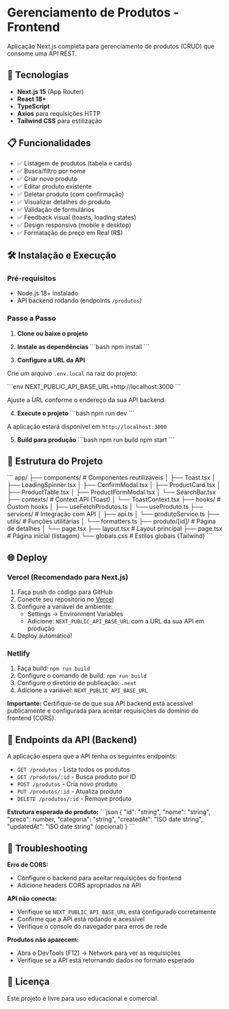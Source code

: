 # Gerenciamento de Produtos - Frontend

Aplicação Next.js completa para gerenciamento de produtos (CRUD) que consome uma API REST.

## 🚀 Tecnologias

- **Next.js 15** (App Router)
- **React 18+**
- **TypeScript**
- **Axios** para requisições HTTP
- **Tailwind CSS** para estilização

## 📋 Funcionalidades

- ✅ Listagem de produtos (tabela e cards)
- ✅ Busca/filtro por nome
- ✅ Criar novo produto
- ✅ Editar produto existente
- ✅ Deletar produto (com confirmação)
- ✅ Visualizar detalhes do produto
- ✅ Validação de formulários
- ✅ Feedback visual (toasts, loading states)
- ✅ Design responsivo (mobile e desktop)
- ✅ Formatação de preço em Real (R$)

## 🛠️ Instalação e Execução

### Pré-requisitos

- Node.js 18+ instalado
- API backend rodando (endpoints `/produtos`)

### Passo a Passo

1. **Clone ou baixe o projeto**

2. **Instale as dependências**
\`\`\`bash
npm install
\`\`\`

3. **Configure a URL da API**

Crie um arquivo `.env.local` na raiz do projeto:

\`\`\`env
NEXT_PUBLIC_API_BASE_URL=http://localhost:3000
\`\`\`

Ajuste a URL conforme o endereço da sua API backend.

4. **Execute o projeto**
\`\`\`bash
npm run dev
\`\`\`

A aplicação estará disponível em `http://localhost:3000`

5. **Build para produção**
\`\`\`bash
npm run build
npm start
\`\`\`

## 📁 Estrutura do Projeto

\`\`\`
app/
├── components/          # Componentes reutilizáveis
│   ├── Toast.tsx
│   ├── LoadingSpinner.tsx
│   ├── ConfirmModal.tsx
│   ├── ProductCard.tsx
│   ├── ProductTable.tsx
│   ├── ProductFormModal.tsx
│   └── SearchBar.tsx
├── contexts/           # Context API (Toast)
│   └── ToastContext.tsx
├── hooks/              # Custom hooks
│   ├── useFetchProdutos.ts
│   └── useProduto.ts
├── services/           # Integração com API
│   ├── api.ts
│   └── produtoService.ts
├── utils/              # Funções utilitárias
│   └── formatters.ts
├── produto/[id]/       # Página de detalhes
│   └── page.tsx
├── layout.tsx          # Layout principal
├── page.tsx            # Página inicial (listagem)
└── globals.css         # Estilos globais (Tailwind)
\`\`\`

## 🌐 Deploy

### Vercel (Recomendado para Next.js)

1. Faça push do código para GitHub
2. Conecte seu repositório no [Vercel](https://vercel.com)
3. Configure a variável de ambiente:
   - Settings → Environment Variables
   - Adicione: `NEXT_PUBLIC_API_BASE_URL` com a URL da sua API em produção
4. Deploy automático!

### Netlify

1. Faça build: `npm run build`
2. Configure o comando de build: `npm run build`
3. Configure o diretório de publicação: `.next`
4. Adicione a variável: `NEXT_PUBLIC_API_BASE_URL`

**Importante:** Certifique-se de que sua API backend está acessível publicamente e configurada para aceitar requisições do domínio do frontend (CORS).

## 🔌 Endpoints da API (Backend)

A aplicação espera que a API tenha os seguintes endpoints:

- `GET /produtos` - Lista todos os produtos
- `GET /produtos/:id` - Busca produto por ID
- `POST /produtos` - Cria novo produto
- `PUT /produtos/:id` - Atualiza produto
- `DELETE /produtos/:id` - Remove produto

**Estrutura esperada do produto:**
\`\`\`json
{
  "id": "string",
  "nome": "string",
  "preco": number,
  "categoria": "string",
  "createdAt": "ISO date string",
  "updatedAt": "ISO date string" (opcional)
}
\`\`\`

## 🐛 Troubleshooting

**Erro de CORS:**
- Configure o backend para aceitar requisições do frontend
- Adicione headers CORS apropriados na API

**API não conecta:**
- Verifique se `NEXT_PUBLIC_API_BASE_URL` está configurado corretamente
- Confirme que a API está rodando e acessível
- Verifique o console do navegador para erros de rede

**Produtos não aparecem:**
- Abra o DevTools (F12) → Network para ver as requisições
- Verifique se a API está retornando dados no formato esperado

## 📝 Licença

Este projeto é livre para uso educacional e comercial.
